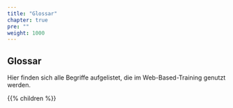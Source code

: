 ```yaml
---
title: "Glossar"
chapter: true
pre: ""
weight: 1000
---
```


## Glossar

Hier finden sich alle Begriffe aufgelistet, die im Web-Based-Training genutzt werden.

{{% children %}}